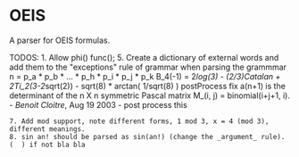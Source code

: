# OEIS
A parser for OEIS formulas.

TODOS:
    1. Allow phi() func();
    5. Create a dictionary of external words and add them to the "exceptions" rule of grammar when parsing the grammmar
    n = p_a * p_b * ... * p_h * p_i * p_j * p_k
    B_4(-1) = 2*log(3) - (2/3)*Catalan + 2*Ti_2(3-2*sqrt(2)) - sqrt(8) * arctan( 1/sqrt(8) )
    postProcess fix
     a(n+1) is the determinant of the n X n symmetric Pascal matrix M_(i, j) = binomial(i+j+1, i). - _Benoit Cloitre_, Aug 19 2003 - post process this
     
    7. Add mod support, note different forms, 1 mod 3, x = 4 (mod 3), different meanings.
    8. sin an! should be parsed as sin(an!) (change the _argument_ rule). (  ) if not bla bla